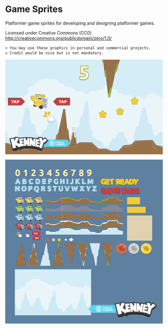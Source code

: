 # Game Sprites
Platformer game sprites for developing and designing platformer games.

Licensed under Creative Commons (CC0)
	       http://creativecommons.org/publicdomain/zero/1.0/

	> You may use these graphics in personal and commercial projects.
	> Credit would be nice but is not mandatory.
  
![Sample](https://github.com/isaacdarcilla/ISOGameSprites/blob/master/sample.png)

![Preview](https://github.com/isaacdarcilla/ISOGameSprites/blob/master/preview.png)
